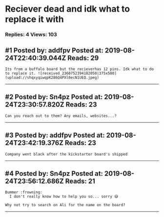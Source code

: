 # Reciever dead and idk what to replace it with

### Replies: 4 Views: 103

## \#1 Posted by: addfpv Posted at: 2019-08-24T22:40:39.044Z Reads: 29

```
Its from a buffalo board but the recieverhas 12 pins. Idk what to do to replace it. ![received_2360752394182050|375x500](upload://shqxyqiwqpK286Q4PXl0ecN1UEQ.jpeg)
```

---
## \#2 Posted by: Sn4pz Posted at: 2019-08-24T23:30:57.820Z Reads: 23

```
Can you reach out to them? Any emails, websites...?
```

---
## \#3 Posted by: addfpv Posted at: 2019-08-24T23:42:19.376Z Reads: 23

```
Company went black after the kickstarter board's shipped
```

---
## \#4 Posted by: Sn4pz Posted at: 2019-08-24T23:56:12.686Z Reads: 21

```
Bummer :frowning:
  I don't really know how to help you so... sorry 😅

Why not try to search on Ali for the name on the board?
```

---
